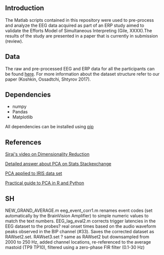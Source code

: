 ## Introduction
The Matlab scripts contained in this repository were used to pre-process and analyze the EEG data acquired as part of an ERP study aimed to validate the Efforts Model of Simultaneous Interpreting (Gile, XXXX).The results of the study are presented in a paper that is currently in submission (review).

## Data
The raw and pre-processed EEG and ERP data for all the participants can be found [here](https://cloud.mail.ru/public/3SkP/xwhcS7vXZ). For more information about the dataset structure refer to our paper (Koshkin, Ossadtchi, Shtyrov 2017). 

## Dependencies
* numpy
* Pandas
* Matplotlib

All dependencies can be installed using [pip](https://pip.pypa.io/en/stable/)

## References
[Siraj's video on Dimensionality Reduction](https://www.youtube.com/watch?v=jPmV3j1dAv4&t=281s)

[Detailed answer about PCA on Stats Stackexchange](https://stats.stackexchange.com/questions/2691/making-sense-of-principal-component-analysis-eigenvectors-eigenvalues)

[PCA applied to IRIS data set](https://plot.ly/ipython-notebooks/principal-component-analysis/)

[Practical guide to PCA in R and Python](https://www.analyticsvidhya.com/blog/2016/03/practical-guide-principal-component-analysis-python/)

## SH
NEW_GRAND_AVERAGE.m 
eeg_event_corr1.m renames event codes (set automatically by the BrainVision Amplifier) to simple numeric values to match the text numbers.
EEG_lag_eval2.m corrects trigger latencies in the EEG dataset to the probes? real onset times based on the audio waveform peaks observed in the BIP channel (#33). Saves the corrected dataset as RAWset2.set.
RAWset3.set ? same as RAWset2 but downsampled from 2000 to 250 Hz, added channel locations, re-referenced to the average mastoid (TP9 TP10), filtered using a zero-phase FIR filter (0.1-30 Hz)


